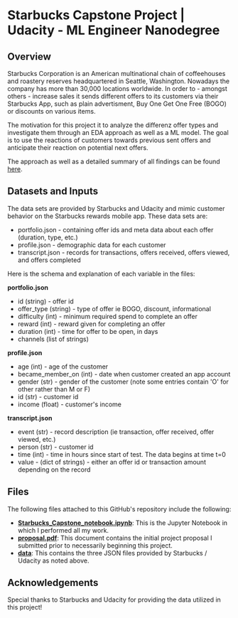 # Starbucks Capstone Project | Udacity - ML Engineer Nanodegree

## Overview

Starbucks Corporation is an American multinational chain of coffeehouses and roastery reserves headquartered in Seattle, Washington. Nowadays the company has more than 30,000 locations worldwide. In order to - amongst others - increase sales it sends different offers to its customers via their Starbucks App, such as plain advertisment, Buy One Get One Free (BOGO) or discounts on various items.

The motivation for this project it to analyze the differenz offer types and investigate them through an EDA approach as well as a ML model. The goal is to use the reactions of customers towards previous sent offers and anticipate their reaction on potential next offers. 

The approach as well as a detailed summary of all findings can be found [here](https://thomas-r-meissner.medium.com/starbucks-capstone-challenge-d36b361ac333).

## Datasets and Inputs

The data sets are provided by Starbucks and Udacity and mimic customer behavior on the Starbucks rewards mobile app. These data sets are:  
- portfolio.json - containing offer ids and meta data about each offer (duration, type, etc.)  
- profile.json - demographic data for each customer  
- transcript.json - records for transactions, offers received, offers viewed, and offers completed  

Here is the schema and explanation of each variable in the files:

**portfolio.json**  
- id (string) - offer id  
- offer_type (string) - type of offer ie BOGO, discount, informational  
- difficulty (int) - minimum required spend to complete an offer  
- reward (int) - reward given for completing an offer  
- duration (int) - time for offer to be open, in days  
- channels (list of strings)  

**profile.json**  
- age (int) - age of the customer  
- became_member_on (int) - date when customer created an app account  
- gender (str) - gender of the customer (note some entries contain 'O' for other rather than M or F)  
- id (str) - customer id  
- income (float) - customer's income  

**transcript.json**  
- event (str) - record description (ie transaction, offer received, offer viewed, etc.)  
- person (str) - customer id  
- time (int) - time in hours since start of test. The data begins at time t=0  
- value - (dict of strings) - either an offer id or transaction amount depending on the record  

## Files
The following files attached to this GitHub's repository include the following:
-   **[Starbucks_Capstone_notebook.ipynb](https://github.com/reachanihere/Starbucks-Capstone/blob/master/Starbucks_Capstone_notebook.ipynb)**: This is the Jupyter Notebook in which I performed all my work.
-   **[proposal.pdf](https://github.com/reachanihere/Starbucks-Capstone/blob/master/proposal.pdf)**: This document contains the initial project proposal I submitted prior to necessarily beginning this project.
-   **[data](https://github.com/reachanihere/Starbucks-Capstone/tree/master/data)**: This contains the three JSON files provided by Starbucks / Udacity as noted above.

## Acknowledgements
Special thanks to Starbucks and Udacity for providing the data utilized in this project!
